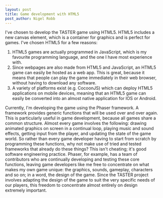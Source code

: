 ```yaml
---
layout: post
title: Game development with HTML5
post_author: Nigel Robb
---
```

I've chosen to develop the TASTER game using HTML5. HTML5 includes a new canvas element, which is a container for graphics and is perfect for games. I've chosen HTML5 for a few reasons:

1. HTML5 games are actually programmed in JavaScript, which is my favourite programming language, and the one I have most experience with.
2. Since webpages are also made from HTML5 and JavaScript, an HTML5 game can easily be hosted as a web app. This is great, because it means that people can play the game immediately in their web browser, without having to download any software.
3. A variety of platforms exist (e.g. CocoonJS) which can deploy HTML5 applications on mobile devices, meaning that an HTML5 game can easily be converted into an almost native application for IOS or Android.

Currently, I'm developing the game using the Phaser framework. A framework provides generic functions that will be used over and over again. This is particularly useful in game development, because all games share a common structure. Almost every game involves the following: drawing animated graphics on screen in a continual loop, playing music and sound effects, getting input from the player, and updating the state of the game world. So rather than every game developer having to start from scratch by programming these functions, why not make use of tried and tested frameworks that already do these things? This isn't cheating; it's good software engineering practice. Phaser, for example, has a team of contributors who are continually developing and testing these core functions, leaving game developers like me free to concentrate on what makes my own game unique: the graphics, sounds, gameplay, characters and so on; in a word, the design of the game. Since the TASTER project involves adapting the design of the game to suit the very specific needs of our players, this freedom to concentrate almost entirely on design extremely important.
